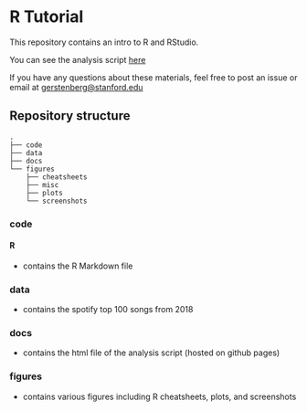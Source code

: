 # R Tutorial

This repository contains an intro to R and RStudio. 

You can see the analysis script [here](https://tobiasgerstenberg.github.io/r_tutorial/r_tutorial.html)

If you have any questions about these materials, feel free to post an issue or email at [gerstenberg@stanford.edu](mailto:gerstenberg@stanford.edu)

## Repository structure

```
.
├── code
├── data
├── docs
└── figures
    ├── cheatsheets
    ├── misc
    ├── plots
    └── screenshots
```

### code

#### R

- contains the R Markdown file

### data

- contains the spotify top 100 songs from 2018 

### docs

- contains the html file of the analysis script (hosted on github pages)

### figures

- contains various figures including R cheatsheets, plots, and screenshots 




